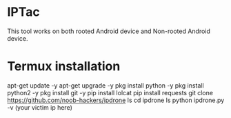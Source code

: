 # IPTac
This tool works on both rooted Android device and Non-rooted Android device.


# Termux installation 
apt-get update -y
apt-get upgrade -y
pkg install python -y
pkg install python2 -y
pkg install git -y
pip install lolcat
pip install requests
git clone https://github.com/noob-hackers/ipdrone
ls
cd ipdrone
ls
python ipdrone.py -v (your victim ip here)
